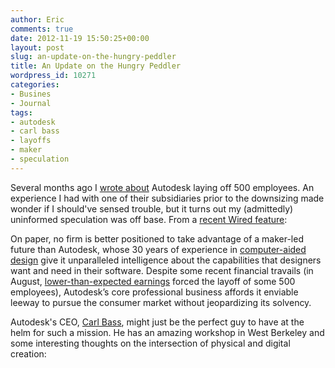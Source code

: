 ```yaml
---
author: Eric
comments: true
date: 2012-11-19 15:50:25+00:00
layout: post
slug: an-update-on-the-hungry-peddler
title: An Update on the Hungry Peddler
wordpress_id: 10271
categories:
- Busines
- Journal
tags:
- autodesk
- carl bass
- layoffs
- maker
- speculation
---
```


Several months ago I [wrote about](http://ericdodds.com/pay-attention-when-the-peddler-is-hungry/) Autodesk laying off 500 employees. An experience I had with one of their subsidiaries prior to the downsizing made wonder if I should've sensed trouble, but it turns out my (admittedly) uninformed speculation was off base. From a [recent Wired feature](http://www.wired.com/business/2012/09/ff-autodesk-and-the-big-make/): 



> 
On paper, no firm is better positioned to take advantage of a maker-led future than Autodesk, whose 30 years of experience in [computer-aided design](http://usa.autodesk.com/adsk/servlet/item?siteID=123112&id=17690382) give it unparalleled intelligence about the capabilities that designers want and need in their software. Despite some recent financial travails (in August, [lower-than-expected earnings](http://investors.autodesk.com/phoenix.zhtml?c=117861&p=irol-irhome) forced the layoff of some 500 employees), Autodesk’s core professional business affords it enviable leeway to pursue the consumer market without jeopardizing its solvency.




Autodesk's CEO, [Carl Bass](http://en.wikipedia.org/wiki/Carl_Bass), might just be the perfect guy to have at the helm for such a mission. He has an amazing workshop in West Berkeley and some interesting thoughts on the intersection of physical and digital creation: 



